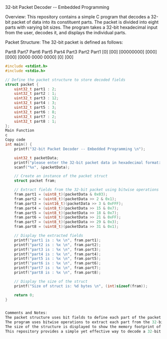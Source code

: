 32-bit Packet Decoder -- Embedded Programming

Overview:
This repository contains a simple C program that decodes a 32-bit packet of data into its constituent parts. 
The packet is divided into eight parts with varying bit sizes. The program takes a 32-bit hexadecimal input from the user, decodes it, 
and displays the individual parts.

Packet Structure:
The 32-bit packet is defined as follows:

Part8  Part7  Part6       Part5  Part4   Part3             Part2   Part1
[0]    [00]   [00000000]  [000]  [000]   [0000 0000 0000]  [0]     [00]


```c
#include <stdint.h>
#include <stdio.h>

// Define the packet structure to store decoded fields
struct packet {
    uint32_t part1 : 2;
    uint32_t part2 : 1;
    uint32_t part3 : 12;
    uint32_t part4 : 3;
    uint32_t part5 : 3;
    uint32_t part6 : 8;
    uint32_t part7 : 2;
    uint32_t part8 : 1;
};
Main Function
c
Copy code
int main() {
    printf("32-bit Packet Decoder -- Embedded Programming \n");

    uint32_t packetData;
    printf("please enter the 32-bit packet data in hexadecimal format: \n");
    scanf("%x", &packetData);

    // Create an instance of the packet struct
    struct packet fram;

    // Extract fields from the 32-bit packet using bitwise operations
    fram.part1 = (uint8_t)(packetData & 0x03);
    fram.part2 = (uint8_t)(packetData >> 2 & 0x1);
    fram.part3 = (uint16_t)(packetData >> 3 & 0xFFF);
    fram.part4 = (uint8_t)(packetData >> 15 & 0x7);
    fram.part5 = (uint8_t)(packetData >> 18 & 0x7);
    fram.part6 = (uint8_t)(packetData >> 21 & 0xFF);
    fram.part7 = (uint8_t)(packetData >> 29 & 0x3);
    fram.part8 = (uint8_t)(packetData >> 31 & 0x1);

    // Display the extracted fields
    printf("part1 is : %x \n", fram.part1);
    printf("part2 is : %x \n", fram.part2);
    printf("part3 is : %x \n", fram.part3);
    printf("part4 is : %x \n", fram.part4);
    printf("part5 is : %x \n", fram.part5);
    printf("part6 is : %x \n", fram.part6);
    printf("part7 is : %x \n", fram.part7);
    printf("part8 is : %x \n", fram.part8);

    // Display the size of the struct
    printf("Size of struct is: %d bytes \n", (int)sizeof(fram));

    return 0;
}


Comments and Notes:
The packet structure uses bit fields to define each part of the packet. This approach ensures that the structure size is minimized.
The program uses bitwise operations to extract each part from the 32-bit input.
The size of the structure is displayed to show the memory footprint of the packet structure.
This repository provides a simple yet effective way to decode a 32-bit packet, making it a useful tool for embedded programming tasks.
